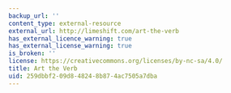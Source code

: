 ```yaml
---
backup_url: ''
content_type: external-resource
external_url: http://limeshift.com/art-the-verb
has_external_licence_warning: true
has_external_license_warning: true
is_broken: ''
license: https://creativecommons.org/licenses/by-nc-sa/4.0/
title: Art the Verb
uid: 259dbbf2-09d8-4824-8b87-4ac7505a7dba
---
```

